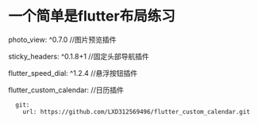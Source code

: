 # 一个简单是flutter布局练习

  photo_view: ^0.7.0 //图片预览插件
  
  sticky_headers: ^0.1.8+1 //固定头部导航插件
  
  flutter_speed_dial: ^1.2.4  //悬浮按钮插件
  
  flutter_custom_calendar: //日历插件
  
      git:      
        url: https://github.com/LXD312569496/flutter_custom_calendar.git
        
        
        

